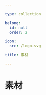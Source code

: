 ```yaml
---

type: collection

belong:
  id: null
  order: 2

icon:
  src: /logo.svg

title: 素材

---
```


# 素材

<ShowBreadcrumb />

<ShowResources />
